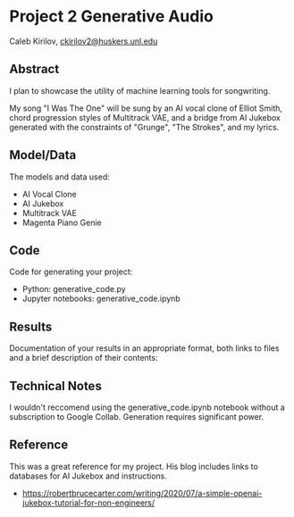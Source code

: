 # Project 2 Generative Audio

Caleb Kirilov, ckirilov2@huskers.unl.edu

## Abstract

I plan to showcase the utility of machine learning tools for songwriting. 

My song "I Was The One" will be sung by an AI vocal clone of Elliot Smith, chord progression styles of Multitrack VAE, and a bridge from AI Jukebox generated with the constraints of "Grunge", "The Strokes", and my lyrics.

## Model/Data

The models and data used:
- AI Vocal Clone
- AI Jukebox
- Multitrack VAE
- Magenta Piano Genie

## Code

Code for generating your project:
- Python: generative_code.py
- Jupyter notebooks: generative_code.ipynb

## Results

Documentation of your results in an appropriate format, both links to files and a brief description of their contents:


## Technical Notes

I wouldn't reccomend using the generative_code.ipynb notebook without a subscription to Google Collab. Generation requires significant power.

## Reference

This was a great reference for my project. His blog includes links to databases for AI Jukebox and instructions.
- https://robertbrucecarter.com/writing/2020/07/a-simple-openai-jukebox-tutorial-for-non-engineers/
